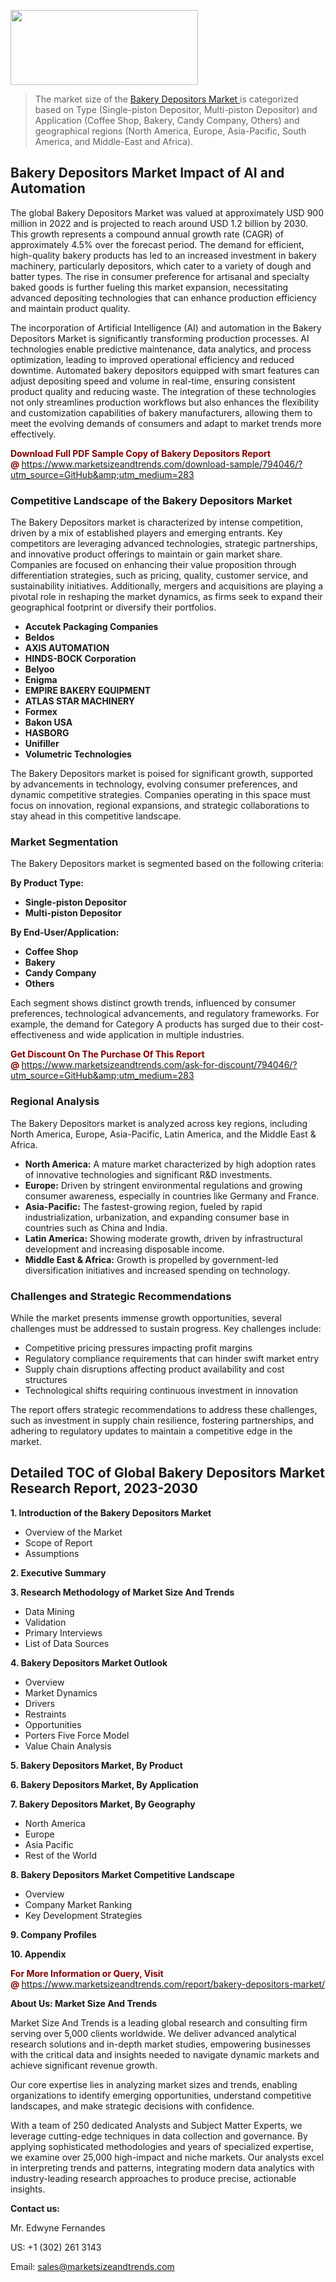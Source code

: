 <img src="https://100x100musica.es/wp-content/uploads/2024/12/Verified-Market-Reports-4-300x120.jpg" alt="" width="300" height="120" class="alignnone size-medium wp-image-100382" /><blockquote><p>The market size of the <a href="https://www.marketsizeandtrends.com/download-sample/794046/?utm_source=GitHub&amp;utm_medium=283" target="_blank">Bakery Depositors Market </a>is categorized based on Type (Single-piston Depositor, Multi-piston Depositor) and Application (Coffee Shop, Bakery, Candy Company, Others) and geographical regions (North America, Europe, Asia-Pacific, South America, and Middle-East and Africa).</p></blockquote><p><h2>Bakery Depositors Market Impact of AI and Automation</h2><p>The global Bakery Depositors Market was valued at approximately USD 900 million in 2022 and is projected to reach around USD 1.2 billion by 2030. This growth represents a compound annual growth rate (CAGR) of approximately 4.5% over the forecast period. The demand for efficient, high-quality bakery products has led to an increased investment in bakery machinery, particularly depositors, which cater to a variety of dough and batter types. The rise in consumer preference for artisanal and specialty baked goods is further fueling this market expansion, necessitating advanced depositing technologies that can enhance production efficiency and maintain product quality.</p><p>The incorporation of Artificial Intelligence (AI) and automation in the Bakery Depositors Market is significantly transforming production processes. AI technologies enable predictive maintenance, data analytics, and process optimization, leading to improved operational efficiency and reduced downtime. Automated bakery depositors equipped with smart features can adjust depositing speed and volume in real-time, ensuring consistent product quality and reducing waste. The integration of these technologies not only streamlines production workflows but also enhances the flexibility and customization capabilities of bakery manufacturers, allowing them to meet the evolving demands of consumers and adapt to market trends more effectively.</p></p><p><strong><span style="color: #800000;">Download Full PDF Sample Copy of Bakery Depositors Report @</span>&nbsp;</strong><a href="https://www.marketsizeandtrends.com/download-sample/794046/?utm_source=GitHub&amp;utm_medium=283">https://www.marketsizeandtrends.com/download-sample/794046/?utm_source=GitHub&amp;utm_medium=283</a></p><h3>Competitive Landscape of the Bakery Depositors Market</h3><p>The Bakery Depositors market is characterized by intense competition, driven by a mix of established players and emerging entrants. Key competitors are leveraging advanced technologies, strategic partnerships, and innovative product offerings to maintain or gain market share. Companies are focused on enhancing their value proposition through differentiation strategies, such as pricing, quality, customer service, and sustainability initiatives. Additionally, mergers and acquisitions are playing a pivotal role in reshaping the market dynamics, as firms seek to expand their geographical footprint or diversify their portfolios.</p><p><strong><p><ul><li>Accutek Packaging Companies </li><li> Beldos </li><li> AXIS AUTOMATION </li><li> HINDS-BOCK Corporation </li><li> Belyoo </li><li> Enigma </li><li> EMPIRE BAKERY EQUIPMENT </li><li> ATLAS STAR MACHINERY </li><li> Formex </li><li> Bakon USA </li><li> HASBORG </li><li> Unifiller </li><li> Volumetric Technologies</p></li></ul></p></strong></p><p>The Bakery Depositors market is poised for significant growth, supported by advancements in technology, evolving consumer preferences, and dynamic competitive strategies. Companies operating in this space must focus on innovation, regional expansions, and strategic collaborations to stay ahead in this competitive landscape.</p><h3>Market Segmentation</h3><p>The Bakery Depositors market is segmented based on the following criteria:</p><p><strong>By Product Type:</strong></p><p><strong><p><ul><li>Single-piston Depositor </li><li> Multi-piston Depositor</p></li></ul></p></strong></p><p><strong>By End-User/Application:</strong></p><p><strong><p><ul><li>Coffee Shop </li><li> Bakery </li><li> Candy Company </li><li> Others</p></li></ul></p></strong></p><p>Each segment shows distinct growth trends, influenced by consumer preferences, technological advancements, and regulatory frameworks. For example, the demand for Category A products has surged due to their cost-effectiveness and wide application in multiple industries.</p><p><strong><span style="color: #800000;">Get Discount On The Purchase Of This Report @&nbsp;</span></strong><a href="https://www.marketsizeandtrends.com/ask-for-discount/794046/?utm_source=GitHub&amp;utm_medium=283">https://www.marketsizeandtrends.com/ask-for-discount/794046/?utm_source=GitHub&amp;utm_medium=283</a></p><h3>Regional Analysis</h3><p>The Bakery Depositors market is analyzed across key regions, including North America, Europe, Asia-Pacific, Latin America, and the Middle East &amp; Africa.</p><ul><li><strong>North America:</strong> A mature market characterized by high adoption rates of innovative technologies and significant R&amp;D investments.</li><li><strong>Europe:</strong> Driven by stringent environmental regulations and growing consumer awareness, especially in countries like Germany and France.</li><li><strong>Asia-Pacific:</strong> The fastest-growing region, fueled by rapid industrialization, urbanization, and expanding consumer base in countries such as China and India.</li><li><strong>Latin America:</strong> Showing moderate growth, driven by infrastructural development and increasing disposable income.</li><li><strong>Middle East &amp; Africa:</strong> Growth is propelled by government-led diversification initiatives and increased spending on technology.</li></ul><h3>Challenges and Strategic Recommendations</h3><p>While the market presents immense growth opportunities, several challenges must be addressed to sustain progress. Key challenges include:</p><ul><li>Competitive pricing pressures impacting profit margins</li><li>Regulatory compliance requirements that can hinder swift market entry</li><li>Supply chain disruptions affecting product availability and cost structures</li><li>Technological shifts requiring continuous investment in innovation</li></ul><p>The report offers strategic recommendations to address these challenges, such as investment in supply chain resilience, fostering partnerships, and adhering to regulatory updates to maintain a competitive edge in the market.</p><h2>Detailed TOC of Global Bakery Depositors Market Research Report, 2023-2030</h2><p><strong>1. Introduction of the Bakery Depositors Market</strong></p><ul><li>Overview of the Market</li><li>Scope of Report</li><li>Assumptions&nbsp;</li></ul><p><strong>2. Executive Summary</strong></p><p><strong>3. Research Methodology of <strong>Market Size And Trends</strong></strong></p><ul><li>Data Mining</li><li>Validation</li><li>Primary Interviews</li><li>List of Data Sources&nbsp;</li></ul><p><strong>4. Bakery Depositors Market Outlook</strong></p><ul><li>Overview</li><li>Market Dynamics</li><li>Drivers</li><li>Restraints</li><li>Opportunities</li><li>Porters Five Force Model</li><li>Value Chain Analysis&nbsp;</li></ul><p><strong>5. Bakery Depositors Market, By Product</strong></p><p><strong>6. Bakery Depositors Market, By Application</strong></p><p><strong>7. Bakery Depositors Market, By Geography</strong></p><ul><li>North America</li><li>Europe</li><li>Asia Pacific</li><li>Rest of the World&nbsp;</li></ul><p><strong>8. Bakery Depositors Market Competitive Landscape</strong></p><ul><li>Overview</li><li>Company Market Ranking</li><li>Key Development Strategies&nbsp;</li></ul><p><strong>9. Company Profiles</strong></p><p><strong>10. Appendix</strong></p><p><strong><span style="color: #800000;">For More Information or Query, Visit @&nbsp;</span></strong><a href="https://www.marketsizeandtrends.com/report/bakery-depositors-market/">https://www.marketsizeandtrends.com/report/bakery-depositors-market/</a></p><p></p><p><strong>About Us:&nbsp;Market Size And Trends</strong></p><p>Market Size And Trends&nbsp;is a leading global research and consulting firm serving over 5,000 clients worldwide. We deliver advanced analytical research solutions and in-depth market studies, empowering businesses with the critical data and insights needed to navigate dynamic markets and achieve significant revenue growth.</p><p>Our core expertise lies in analyzing market sizes and trends, enabling organizations to identify emerging opportunities, understand competitive landscapes, and make strategic decisions with confidence.</p><p>With a team of 250 dedicated Analysts and Subject Matter Experts, we leverage cutting-edge techniques in data collection and governance. By applying sophisticated methodologies and years of specialized expertise, we examine over 25,000 high-impact and niche markets. Our analysts excel in interpreting trends and patterns, integrating modern data analytics with industry-leading research approaches to produce precise, actionable insights.</p><p><strong>Contact us:</strong></p><p>Mr. Edwyne Fernandes</p><p>US: +1 (302) 261 3143</p><p>Email: <a href="mailto:sales@marketsizeandtrends.com">sales@marketsizeandtrends.com</a>&nbsp;</p>
